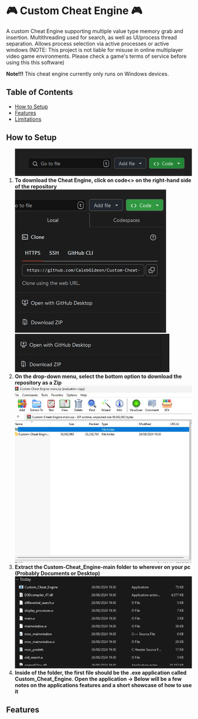 # 🎮 Custom Cheat Engine 🎮

<div>

  <p>A custom Cheat Engine supporting multiple value type memory grab and insertion. Multithreading used for search, as well as UI/process thread separation. Allows process selection via active processes or active windows (NOTE: This project is not liable for misuse in online multiplayer video game environments. Please check a game's terms of service before using this this software)</p>

  <p><b>Note!!!</b> This cheat engine currently only runs on Windows devices.</p>
</div>

<div>
   <h2>Table of Contents</h2>
  <ul>
    <li><a href="#Setup">How to Setup</a></li>
    <li><a href="#Features">Features</a></li>
    <li><a href="Limitations">Limitations</a></li>
  </ul>
</div>

<div>
  <h2 id="Setup">How to Setup</h2>

  <ol>
    <div>
    <img src="Readme_Image's/Instruct_One.jpg" alt="Folder 3" style="max-width:100%;">
    <br>
    <li><b>To download the Cheat Engine, click on code<> on the right-hand side of the repository</b></li>
    </div>
    <div>
    <img src="Readme_Image's/Instruct_Two.jpg" alt="Folder 3" style="max-width:100%;">
    <br>
    <img src="Readme_Image's/Instruct_Three.jpg" alt="Folder 3" style="max-width:100%;">
    <br>
    <li><b>On the drop-down menu, select the bottom option to download the repository as a Zip</b></li>
    </div>
    <div>
    <img src="Readme_Image's/Instruct_Four.jpg" alt="Folder 3" style="max-width:100%;">
    <br>
    <li><b>Extract the Custom-Cheat_Engine-main folder to wherever on your pc (Probably Documents or Desktop)</b></li>
    </div>
    <div>
    <img src="Readme_Image's/Instruct_Five.jpg" alt="Folder 3" style="max-width:100%;">
    <br>
    <li><b>Inside of the folder, the first file should be the .exe application called Custom_Cheat_Engine. Open the application -> Below will be a few notes on the applications features and a short showcase of how to use it</b></li>
    </div>
  </ol>
</div>

<div>
  <h2 id="Features">Features</h2>
</div>

